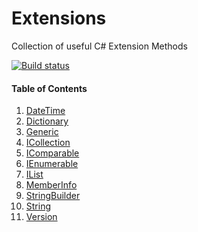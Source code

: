 # Extensions
Collection of useful C# Extension Methods

[![Build status](https://ci.appveyor.com/api/projects/status/alfdf1aprrcek2dh?svg=true)](https://ci.appveyor.com/project/danielcirket/extensions)

#### Table of Contents
1. [DateTime](https://github.com/danielcirket/Extensions/wiki/DateTime)
2. [Dictionary](https://github.com/danielcirket/Extensions/wiki/Dictionary)
3. [Generic](https://github.com/danielcirket/Extensions/wiki/Generic)
4. [ICollection](https://github.com/danielcirket/Extensions/wiki/ICollection)
5. [IComparable](https://github.com/danielcirket/Extensions/wiki/IComparable)
6. [IEnumerable](https://github.com/danielcirket/Extensions/wiki/IEnumerable)
7. [IList](https://github.com/danielcirket/Extensions/wiki/IList)
8. [MemberInfo](https://github.com/danielcirket/Extensions/wiki/MemberInfo)
9. [StringBuilder](https://github.com/danielcirket/Extensions/wiki/StringBuilder)
10. [String](https://github.com/danielcirket/Extensions/wiki/String)
11. [Version](https://github.com/danielcirket/Extensions/wiki/Version)